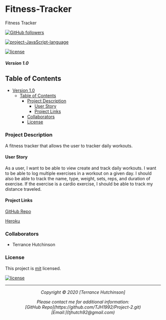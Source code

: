 # Fitness-Tracker
Fitness Tracker

[![GitHub followers](https://img.shields.io/github/followers/Nmenotti20?label=Follow&style=social)](https://github.com/TJH1992/Fitness-Tracker.git)

[![project-JavaScript-language](https://img.shields.io/static/v1?label=javascript&message=100%&color=yellow)](https://github.com/TJH1992/Fitness-Tracker.git)

[![license](https://img.shields.io/badge/License-mit-brightgreen.svg)](https://choosealicense.com/licenses/mit/)

##### Version 1.0

## Table of Contents

- [Version 1.0](#version-10)
  - [Table of Contents](#table-of-contents)
    - [Project Description](#project-description)
      - [User Story](#user-story)
      - [Project Links](#project-links)
    - [Collaborators](#collaborators)
    - [License](#license)

### Project Description
A fitness tracker that allows the user to tracker daily workouts.


#### User Story

As a user, I want to be able to view create and track daily workouts. I want to be able to log multiple exercises in a workout on a given day. I should also be able to track the name, type, weight, sets, reps, and duration of exercise. If the exercise is a cardio exercise, I should be able to track my distance traveled.

#### Project Links

[GitHub Repo](https://github.com/TJH1992/Project-2.git)<br>

[Heroku](https://murmuring-mountain-96213.herokuapp.com/)<br>

### Collaborators

<ul>
<li> Terrance Hutchinson </li>
</ul>


### License

This project is [mit](https://choosealicense.com/licenses/mit) licensed.<br>

[![license](https://img.shields.io/badge/License-mit-brightgreen.svg)](https://choosealicense.com/licenses/mit/)

<hr>
<p align='center'><i>
Copyright © 2020 [Terrance Hutchinson]<br>

<p align='center'><i>
Please contact me for additional information:<br>
[GitHub Repo](https://github.com/TJH1992/Project-2.git)<br>
[Email:](tjhutch92@gmail.com)</i></p>

